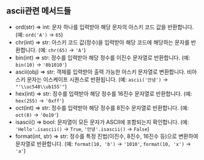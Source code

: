 ## ascii관련 메서드들

- ord(str) => int: 문자 하나를 입력받아 해당 문자의 아스키 코드 값을 반환합니다. (예: `ord('A')` → `65`)
- chr(int) => str: 아스키 코드 값(정수)을 입력받아 해당 코드에 해당하는 문자를 반환합니다. (예: `chr(65)` → `'A'`)
- bin(int) => str: 정수를 입력받아 해당 정수를 이진수 문자열로 반환합니다. (예: `bin(10)` → `'0b1010'`)
- ascii(obj) => str: 객체를 입력받아 출력 가능한 아스키 문자열로 변환합니다. 비아스키 문자는 이스케이프 시퀀스로 반환됩니다. (예: `ascii('안녕')` → `"'\\uc548\\ub155'"`)
- hex(int) => str: 정수를 입력받아 해당 정수를 16진수 문자열로 반환합니다. (예: `hex(255)` → `'0xff'`)
- oct(int) => str: 정수를 입력받아 해당 정수를 8진수 문자열로 반환합니다. (예: `oct(8)` → `'0o10'`)
- isascii() => bool: 문자열이 모든 문자가 ASCII에 포함되는지 확인합니다. (예: `'Hello'.isascii()` → `True`, `'안녕'.isascii()` → `False`)
- format(int, str) => str: 정수를 특정 진법(이진수, 8진수, 16진수 등)으로 변환하여 문자열로 반환합니다. (예: `format(10, 'b')` → `'1010'`, `format(10, 'x')` → `'a'`)